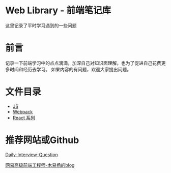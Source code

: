 # Web Library - 前端笔记库
这里记录了平时学习遇到的一些问题

# 前言
记录一下前端学习中的点点滴滴，加深自己对知识面理解，也为了促进自己花费更多时间和经历去学习。
如果内容的有问题，欢迎大家提出问题。

# 文件目录
* [JS](./JS/Js.md)
* [Webpack](./Webpack)
* [React 系列]([./Webpack](https://github.com/ht1131589588/reactExplore))

# 推荐网站或Github
[Daily-Interview-Question](https://github.com/Advanced-Frontend/Daily-Interview-Question)

[网易高级前端工程师-木易杨的blog](https://github.com/yygmind/blog)